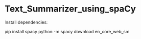 # Text_Summarizer_using_spaCy


Install dependencies:

pip install spacy
python -m spacy download en_core_web_sm
